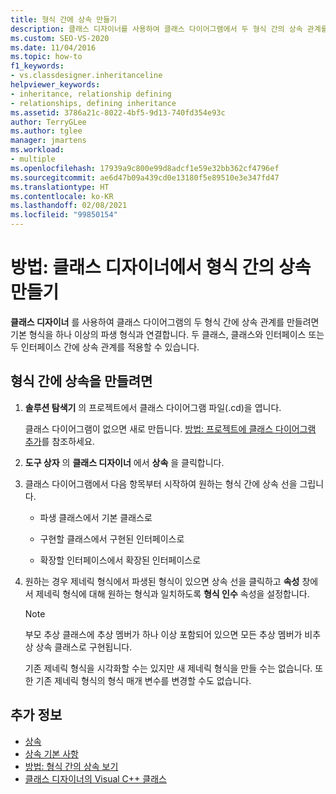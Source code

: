 ```yaml
---
title: 형식 간에 상속 만들기
description: 클래스 디자이너를 사용하여 클래스 다이어그램에서 두 형식 간의 상속 관계를 만드는 방법을 알아봅니다.
ms.custom: SEO-VS-2020
ms.date: 11/04/2016
ms.topic: how-to
f1_keywords:
- vs.classdesigner.inheritanceline
helpviewer_keywords:
- inheritance, relationship defining
- relationships, defining inheritance
ms.assetid: 3786a21c-8022-4bf5-9d13-740fd354e93c
author: TerryGLee
ms.author: tglee
manager: jmartens
ms.workload:
- multiple
ms.openlocfilehash: 17939a9c800e99d8adcf1e59e32bb362cf4796ef
ms.sourcegitcommit: ae6d47b09a439cd0e13180f5e89510e3e347fd47
ms.translationtype: HT
ms.contentlocale: ko-KR
ms.lasthandoff: 02/08/2021
ms.locfileid: "99850154"
---
```

# <a name="how-to-create-inheritance-between-types-in-class-designer"></a>방법: 클래스 디자이너에서 형식 간의 상속 만들기

**클래스 디자이너** 를 사용하여 클래스 다이어그램의 두 형식 간에 상속 관계를 만들려면 기본 형식을 하나 이상의 파생 형식과 연결합니다. 두 클래스, 클래스와 인터페이스 또는 두 인터페이스 간에 상속 관계를 적용할 수 있습니다.

## <a name="to-create-an-inheritance-between-types"></a>형식 간에 상속을 만들려면

1. **솔루션 탐색기** 의 프로젝트에서 클래스 다이어그램 파일(.cd)을 엽니다.

     클래스 다이어그램이 없으면 새로 만듭니다. [방법: 프로젝트에 클래스 다이어그램 추가](how-to-add-class-diagrams-to-projects.md)를 참조하세요.

2. **도구 상자** 의 **클래스 디자이너** 에서 **상속** 을 클릭합니다.

3. 클래스 다이어그램에서 다음 항목부터 시작하여 원하는 형식 간에 상속 선을 그립니다.

    - 파생 클래스에서 기본 클래스로

    - 구현할 클래스에서 구현된 인터페이스로

    - 확장할 인터페이스에서 확장된 인터페이스로

4. 원하는 경우 제네릭 형식에서 파생된 형식이 있으면 상속 선을 클릭하고 **속성** 창에서 제네릭 형식에 대해 원하는 형식과 일치하도록 **형식 인수** 속성을 설정합니다.

    > [!NOTE]
    > 부모 추상 클래스에 추상 멤버가 하나 이상 포함되어 있으면 모든 추상 멤버가 비추상 상속 클래스로 구현됩니다.
    >
    >  기존 제네릭 형식을 시각화할 수는 있지만 새 제네릭 형식을 만들 수는 없습니다. 또한 기존 제네릭 형식의 형식 매개 변수를 변경할 수도 없습니다.

## <a name="see-also"></a>추가 정보

- [상속](/dotnet/csharp/programming-guide/classes-and-structs/inheritance)
- [상속 기본 사항](/dotnet/visual-basic/programming-guide/language-features/objects-and-classes/inheritance-basics)
- [방법: 형식 간의 상속 보기](how-to-view-inheritance-between-types.md)
- [클래스 디자이너의 Visual C++ 클래스](visual-cpp-classes.md)
